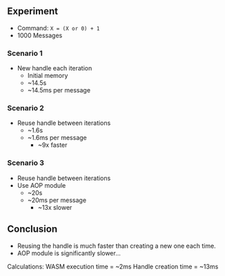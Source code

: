 ## Experiment

- Command: `X = (X or 0) + 1`
- 1000 Messages

### Scenario 1

- New handle each iteration
  - Initial memory
  - ~14.5s
  - ~14.5ms per message

### Scenario 2

- Reuse handle between iterations
  - ~1.6s
  - ~1.6ms per message
    - ~9x faster


### Scenario 3

- Reuse handle between iterations
- Use AOP module
  - ~20s
  - ~20ms per message
    - ~13x slower

## Conclusion

- Reusing the handle is much faster than creating a new one each time.
- AOP module is significantly slower...

Calculations:
WASM execution time = ~2ms
Handle creation time = ~13ms
